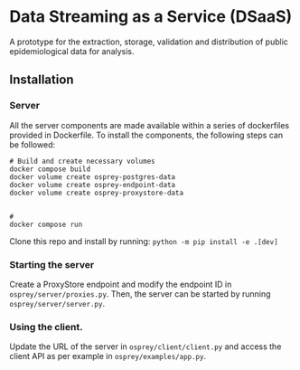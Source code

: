 # Data Streaming as a Service (DSaaS)

A prototype for the extraction, storage, validation and distribution of public epidemiological data for analysis.

## Installation

### Server

All the server components are made available within a series of dockerfiles provided in Dockerfile.
To install the components, the following steps can be followed:

```
# Build and create necessary volumes
docker compose build
docker volume create osprey-postgres-data
docker volume create osprey-endpoint-data
docker volume create osprey-proxystore-data


# 
docker compose run 

```


Clone this repo and install  by running:
`python -m pip install -e .[dev]`

### Starting the server

Create a ProxyStore endpoint and modify the endpoint ID in `osprey/server/proxies.py`. 
Then, the server can be started by running `osprey/server/server.py`.

### Using the client.

Update the URL of the server in `osprey/client/client.py` and access the client API as per example in `osprey/examples/app.py`.

